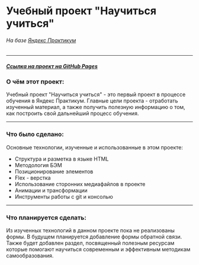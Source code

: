 # **Учебный проект "Научиться учиться"**
###### *На базе [Яндекс Практикум](https://www.praktikum.yandex.ru "Яндекс Практикум")*
___
#### *[Ссылка на проект на GitHub Pages](https://yulianesterova.github.io/how-to-learn/ "Научиться учиться")*

### О чём этот проект:
Учебный проект "Научиться учиться" - это первый проект в процессе обучения в Яндекс Практикум. Главные цели проекта - отработать изученный материал, а также получить полезную информацию о том, как построить свой дальнейший процесс обучения.

___
### Что было сделано:
Основные технологии, изученные и использованные в этом проекте:
* Структура и разметка в языке HTML
* Методология БЭМ
* Позиционирование элементов
* Flex - верстка
* Использование сторонних медиафайлов в проекте
* Анимации и трансформации
* Инструменты работы с git и консолью

___
### Что планируется сделать:
Из изученных технологий в данном проекте пока не реализованы формы. В будущем планируется добавление формы обратной связи.
Также будет добавлен раздел, посвященный полезным ресурсам которые помогают научиться современным и эффективным методикам самообразования.
